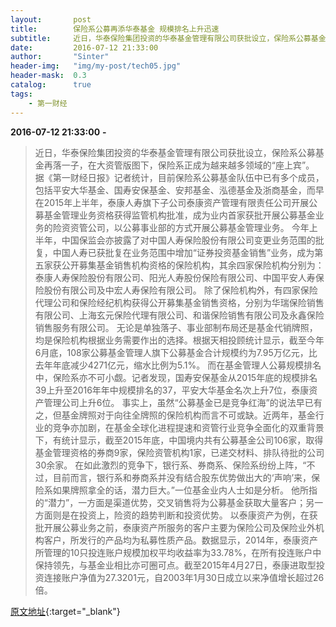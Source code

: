 ```yaml
---
layout:       post
title:        保险系公募再添华泰基金 规模排名上升迅速
subtitle:     近日，华泰保险集团投资的华泰基金管理有限公司获批设立，保险系公募基金再落一子，在大资管版图下，保险系正成为越来越多领域的“座上宾”。
date:         2016-07-12 21:33:00
author:       "Sinter"
header-img:   "img/my-post/tech05.jpg"
header-mask:  0.3
catalog:      true
tags:
    - 第一财经
---
```


**2016-07-12 21:33:00**  **-**

> 近日，华泰保险集团投资的华泰基金管理有限公司获批设立，保险系公募基金再落一子，在大资管版图下，保险系正成为越来越多领域的“座上宾”。
据《第一财经日报》记者统计，目前保险系公募基金队伍中已有多个成员，包括平安大华基金、国寿安保基金、安邦基金、泓德基金及浙商基金，而早在2015年上半年，泰康人寿旗下子公司泰康资产管理有限责任公司开展公募基金管理业务资格获得监管机构批准，成为业内首家获批开展公募基金业务的险资资管公司，以公募事业部的方式开展公募基金管理业务。
今年上半年，中国保监会亦披露了对中国人寿保险股份有限公司变更业务范围的批复，中国人寿已获批复在业务范围中增加“证券投资基金销售”业务，成为第五家获公开募集基金销售机构资格的保险机构，其余四家保险机构分别为：泰康人寿保险股份有限公司、阳光人寿股份保险有限公司、中国平安人寿保险股份有限公司及中宏人寿保险有限公司。
除了保险机构外，有四家保险代理公司和保险经纪机构获得公开募集基金销售资格，分别为华瑞保险销售有限公司、上海玄元保险代理有限公司、和谐保险销售有限公司及永鑫保险销售服务有限公司。
无论是单独落子、事业部制布局还是基金代销牌照，均是保险机构根据业务需要作出的选择。根据天相投顾统计显示，截至今年6月底，108家公募基金管理人旗下公募基金合计规模约为7.95万亿元，比去年年底减少4271亿元，缩水比例为5.1%。
而在基金管理人公募规模排名中，保险系亦不可小觑。记者发现，国寿安保基金从2015年底的规模排名39上升至2016年年中规模排名的37，平安大华基金名次上升7位，泰康资产管理公司上升6位。
事实上，虽然“公募基金已是竞争红海”的说法早已有之，但基金牌照对于向往全牌照的保险机构而言不可或缺。近两年，基金行业的竞争亦加剧，在基金全球化进程提速和资管行业竞争全面化的双重背景下，有统计显示，截至2015年底，中国境内共有公募基金公司106家，取得基金管理资格的券商9家，保险资管机构1家，已递交材料、排队待批的公司30余家。
在如此激烈的竞争下，银行系、券商系、保险系纷纷上阵，“不过，目前而言，银行系和券商系并没有结合股东优势做出大的‘声响’来，保险系如果牌照拿全的话，潜力巨大。”一位基金业内人士如是分析。
他所指的“潜力”，一方面是渠道优势，交叉销售将为公募基金获取大量客户；另一方面则是在投资上，险资的趋势判断和投资优势。
以泰康资产为例，在获批开展公募业务之前，泰康资产所服务的客户主要为保险公司及保险业外机构客户，所发行的产品均为私募性质产品。数据显示，2014年，泰康资产所管理的10只投连账户规模加权平均收益率为33.78%，在所有投连账户中保持领先，与基金业相比亦可圈可点。截至2015年4月27日，泰康进取型投资连接账户净值为27.3201元，自2003年1月30日成立以来净值增长超过26倍。


[原文地址](http://www.yicai.com/news/5041934.html){:target="_blank"}



